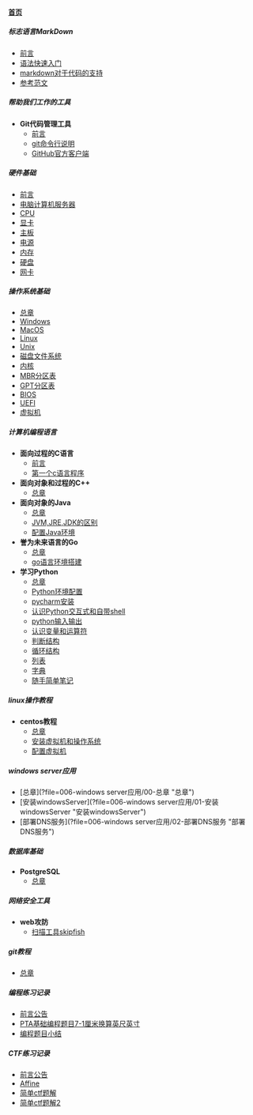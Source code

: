 
#### [首页](?file=home-首页)

##### 标志语言MarkDown
- [前言](?file=000-标志语言MarkDown/00-前言 "前言")
- [语法快速入门](?file=000-标志语言MarkDown/01-语法快速入门 "语法快速入门")
- [markdown对于代码的支持](?file=000-标志语言MarkDown/02-markdown对于代码的支持 "markdown对于代码的支持")
- [参考范文](?file=000-标志语言MarkDown/09-参考范文 "参考范文")

##### 帮助我们工作的工具
- **Git代码管理工具**
    - [前言](?file=001-帮助我们工作的工具/001-Git代码管理工具/00-前言 "前言")
    - [git命令行说明](?file=001-帮助我们工作的工具/001-Git代码管理工具/01-git命令行说明 "git命令行说明")
    - [GitHub官方客户端](?file=001-帮助我们工作的工具/001-Git代码管理工具/02-GitHub官方客户端 "GitHub官方客户端")

##### 硬件基础
- [前言](?file=002-硬件基础/00-前言 "前言")
- [电脑计算机服务器](?file=002-硬件基础/01-电脑计算机服务器 "电脑计算机服务器")
- [CPU](?file=002-硬件基础/02-CPU "CPU")
- [显卡](?file=002-硬件基础/03-显卡 "显卡")
- [主板](?file=002-硬件基础/04-主板 "主板")
- [电源](?file=002-硬件基础/05-电源 "电源")
- [内存](?file=002-硬件基础/06-内存 "内存")
- [硬盘](?file=002-硬件基础/07-硬盘 "硬盘")
- [网卡](?file=002-硬件基础/08-网卡 "网卡")

##### 操作系统基础
- [总章](?file=003-操作系统基础/00-总章 "总章")
- [Windows](?file=003-操作系统基础/01-Windows "Windows")
- [MacOS](?file=003-操作系统基础/02-MacOS "MacOS")
- [Linux](?file=003-操作系统基础/03-Linux "Linux")
- [Unix](?file=003-操作系统基础/04-Unix "Unix")
- [磁盘文件系统](?file=003-操作系统基础/05-磁盘文件系统 "磁盘文件系统")
- [内核](?file=003-操作系统基础/06-内核 "内核")
- [MBR分区表](?file=003-操作系统基础/07-MBR分区表 "MBR分区表")
- [GPT分区表](?file=003-操作系统基础/08-GPT分区表 "GPT分区表")
- [BIOS](?file=003-操作系统基础/09-BIOS "BIOS")
- [UEFI](?file=003-操作系统基础/10-UEFI "UEFI")
- [虚拟机](?file=003-操作系统基础/11-虚拟机 "虚拟机")

##### 计算机编程语言
- **面向过程的C语言**
    - [前言](?file=004-计算机编程语言/001-面向过程的C语言/00-前言 "前言")
    - [第一个c语言程序](?file=004-计算机编程语言/001-面向过程的C语言/01-第一个c语言程序 "第一个c语言程序")
- **面向对象和过程的C++**
    - [总章](?file=004-计算机编程语言/002-面向对象和过程的C++/00-总章 "总章")
- **面向对象的Java**
    - [总章](?file=004-计算机编程语言/003-面向对象的Java/00-总章 "总章")
    - [JVM,JRE,JDK的区别](?file=004-计算机编程语言/003-面向对象的Java/01-JVM,JRE,JDK的区别 "JVM,JRE,JDK的区别")
    - [配置Java环境](?file=004-计算机编程语言/003-面向对象的Java/02-配置Java环境 "配置Java环境")
- **誉为未来语言的Go**
    - [总章](?file=004-计算机编程语言/004-誉为未来语言的Go/00-总章 "总章")
    - [go语言环境搭建](?file=004-计算机编程语言/004-誉为未来语言的Go/01-go语言环境搭建 "go语言环境搭建")
- **学习Python**
    - [总章](?file=004-计算机编程语言/005-学习Python/00-总章 "总章")
    - [Python环境配置](?file=004-计算机编程语言/005-学习Python/01-Python环境配置 "Python环境配置")
    - [pycharm安装](?file=004-计算机编程语言/005-学习Python/02-pycharm安装 "pycharm安装")
    - [认识Python交互式和自带shell](?file=004-计算机编程语言/005-学习Python/03-认识Python交互式和自带shell "认识Python交互式和自带shell")
    - [python输入输出](?file=004-计算机编程语言/005-学习Python/04-python输入输出 "python输入输出")
    - [认识变量和运算符](?file=004-计算机编程语言/005-学习Python/05-认识变量和运算符 "认识变量和运算符")
    - [判断结构](?file=004-计算机编程语言/005-学习Python/06-判断结构 "判断结构")
    - [循环结构](?file=004-计算机编程语言/005-学习Python/07-循环结构 "循环结构")
    - [列表](?file=004-计算机编程语言/005-学习Python/08-列表 "列表")
    - [字典](?file=004-计算机编程语言/005-学习Python/09-字典 "字典")
    - [随手简单笔记](?file=004-计算机编程语言/005-学习Python/10-随手简单笔记 "随手简单笔记")

##### linux操作教程
- **centos教程**
    - [总章](?file=005-linux操作教程/001-centos教程/00-总章 "总章")
    - [安装虚拟机和操作系统](?file=005-linux操作教程/001-centos教程/01-安装虚拟机和操作系统 "安装虚拟机和操作系统")
    - [配置虚拟机](?file=005-linux操作教程/001-centos教程/02-配置虚拟机 "配置虚拟机")

##### windows server应用
- [总章](?file=006-windows server应用/00-总章 "总章")
- [安装windowsServer](?file=006-windows server应用/01-安装windowsServer "安装windowsServer")
- [部署DNS服务](?file=006-windows server应用/02-部署DNS服务 "部署DNS服务")

##### 数据库基础
- **PostgreSQL**
    - [总章](?file=007-数据库基础/001-PostgreSQL/00-总章 "总章")

##### 网络安全工具
- **web攻防**
    - [扫描工具skipfish](?file=008-网络安全工具/00-web攻防/00-扫描工具skipfish "扫描工具skipfish")

##### git教程
- [总章](?file=009-git教程/00-总章 "总章")

##### 编程练习记录
- [前言公告](?file=010-编程练习记录/000-前言公告 "前言公告")
- [PTA基础编程题目7-1厘米换算英尺英寸](?file=010-编程练习记录/001-PTA基础编程题目7-1厘米换算英尺英寸 "PTA基础编程题目7-1厘米换算英尺英寸")
- [编程题目小结](?file=010-编程练习记录/002-编程题目小结 "编程题目小结")

##### CTF练习记录
- [前言公告](?file=011-CTF练习记录/000-前言公告 "前言公告")
- [Affine](?file=011-CTF练习记录/002-Affine "Affine")
- [简单ctf题解](?file=011-CTF练习记录/003-简单ctf题解 "简单ctf题解")
- [简单ctf题解2](?file=011-CTF练习记录/004-简单ctf题解2 "简单ctf题解2")

